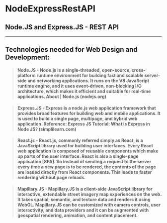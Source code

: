 # NodeExpressRestAPI
## Node.JS and Express.JS - REST API
---
## Technologies needed for Web Design and Development:

> ####	Node.JS - Node.js is a single-threaded, open-source, cross-platform runtime environment for building fast and scalable server-side and networking applications. It runs on the V8 JavaScript runtime engine, and it uses event-driven, non-blocking I/O architecture, which makes it efficient and suitable for real-time applications. About | Node.js (nodejs.org)

> ####	Express.JS - Express is a node.js web application framework that provides broad features for building web and mobile applications. It is used to build a single page, multipage, and hybrid web application. Reference: Express JS Tutorial: What is Express in Node JS? (simplilearn.com) 

> ####	React.js - React.js, commonly referred simply as React, is a JavaScript library used for building user interfaces. Every React web application is composed of reusable components which make up parts of the user interface. React is also a single-page application [SPA]. So instead of sending a request to the server every time a new page is to be rendered, the contents of the page are loaded directly from React components. This leads to faster rendering without page reloads. 

> ####	Mapillary.JS - Mapillary.JS is a client-side JavaScript library for interactive, extendable street imagery map experiences on the web. It takes spatial, semantic, and texture data and renders it using WebGL. Mapillary.JS can be customized with camera controls, user interactivity, and data providers and it can be augmented with geospatial rendering, animation, and content placement.
